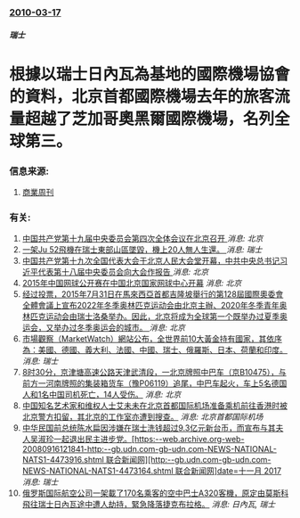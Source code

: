 ### [2010-03-17](/news/2010/03/17/index.md)

##### 瑞士
#  根據以瑞士日內瓦為基地的國際機場協會的資料，北京首都國際機場去年的旅客流量超越了芝加哥奧黑爾國際機場，名列全球第三。




### 信息来源:

1. [商業周刊](http://www.businessweek.com/news/2010-03-17/beijing-becomes-3rd-busiest-airport-with-65-3-million-passengers.html)

### 有关:

1. [ 中国共产党第十九届中央委员会第四次全体会议在北京召开 ](/zh/news/2019/10/28/中国共产党第十九届中央委员会第四次全体会议在北京召开.md) _消息: 北京_
2. [一架Ju 52飛機在瑞士東部山區墜毀，機上20人無人生還。 ](/zh/news/2018/08/4/一架Ju-52飛機在瑞士東部山區墜毀-機上20人無人生還.md) _消息: 瑞士_
3. [中国共产党第十九次全国代表大会于北京人民大会堂开幕，中共中央总书记习近平代表第十八届中央委员会向大会作报告 ](/zh/news/2017/10/18/中国共产党第十九次全国代表大会于北京人民大会堂开幕-中共中央总书记习近平代表第十八届中央委员会向大会作报告.md) _消息: 北京_
4. [2015年中国网球公开赛在中国北京国家网球中心开幕](/zh/news/2015/10/3/2015年中国网球公开赛在中国北京国家网球中心开幕.md) _消息: 北京_
5. [经过投票，2015年7月31日在馬來西亞首都吉隆坡舉行的第128屆國際奧委會全體會議上宣布2022年冬季奥林匹克运动会由北京主辦、2020年冬季青年奥林匹克运动会由瑞士洛桑举办。因此，北京将成为全球第一个既举办过夏季奥运会，又举办过冬季奥运会的城市。 ](/zh/news/2015/07/31/经过投票-2015年7月31日在馬來西亞首都吉隆坡舉行的第128屆國際奧委會全體會議上宣布2022年冬季奥林匹克运动会由.md) _消息: 北京_
6. [ 市場觀察（MarketWatch）網站公布，全世界前10大黃金持有國家，其依序為：美國、德國、義大利、法國、中國、瑞士、俄羅斯、日本、荷蘭和印度。](/zh/news/2012/10/21/市場觀察-MarketWatch-網站公布-全世界前10大黃金持有國家-其依序為-美國-德國-義大利-法國-中國-瑞士.md) _消息: 瑞士_
7. [8时30分，京津塘高速公路天津武清段，一北京牌照中巴车（京B10475），与前方一河南牌照的集装箱货车（豫P06119）追尾，中巴车起火，车上5名德国人和1名中国司机死亡，14人受伤。](/zh/news/2012/10/1/8时30分-京津塘高速公路天津武清段-一北京牌照中巴车-京B10475-与前方一河南牌照的集装箱货车-豫P06119.md) _消息: 北京_
8. [ 中国知名艺术家和维权人士艾未未在北京首都国际机场准备乘机前往香港时被北京警方扣留，其北京的工作室亦遭到搜查。](/zh/news/2011/04/3/中国知名艺术家和维权人士艾未未在北京首都国际机场准备乘机前往香港时被北京警方扣留-其北京的工作室亦遭到搜查.md) _消息: 北京首都国际机场_
9. [ 中华民国前总统陈水扁因涉嫌在瑞士洗钱超过9.3亿元新台币，而宣布与其夫人吴淑珍一起退出民主进步党。[https:--web.archive.org-web-20080916121841-http:--gb.udn.com-gb-udn.com-NEWS-NATIONAL-NATS1-4473916.shtml 联合新闻网][http:--gb.udn.com-gb-udn.com-NEWS-NATIONAL-NATS1-4473164.shtml 联合新闻网]date=十一月 2017 ](/zh/news/2008/08/15/中华民国前总统陈水扁因涉嫌在瑞士洗钱超过93亿元新台币-而宣布与其夫人吴淑珍一起退出民主进步党-https-w.md) _消息: 瑞士_
10. [俄罗斯国际航空公司一架載了170名乘客的空中巴士A320客機，原定由莫斯科飛往瑞士日內瓦途中遭人劫持，緊急降落捷克布拉格。](/zh/news/2006/12/28/俄罗斯国际航空公司一架載了170名乘客的空中巴士A320客機-原定由莫斯科飛往瑞士日內瓦途中遭人劫持-緊急降落捷克布拉格.md) _消息: 日內瓦, 瑞士_

